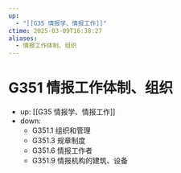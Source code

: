 ```yaml
---
up:
  - "[[G35 情报学、情报工作]]"
ctime: 2025-03-09T16:38:27
aliases:
  - 情报工作体制、组织
---
```


# G351 情报工作体制、组织

- up: [[G35 情报学、情报工作]]
- down:	
	- G351.1 组织和管理
	- G351.3 规章制度
	- G351.6 情报工作者
	- G351.9 情报机构的建筑、设备
	

